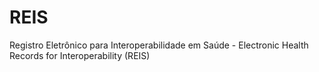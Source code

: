 # REIS
Registro Eletrônico para Interoperabilidade em Saúde - Electronic Health Records for Interoperability (REIS)
